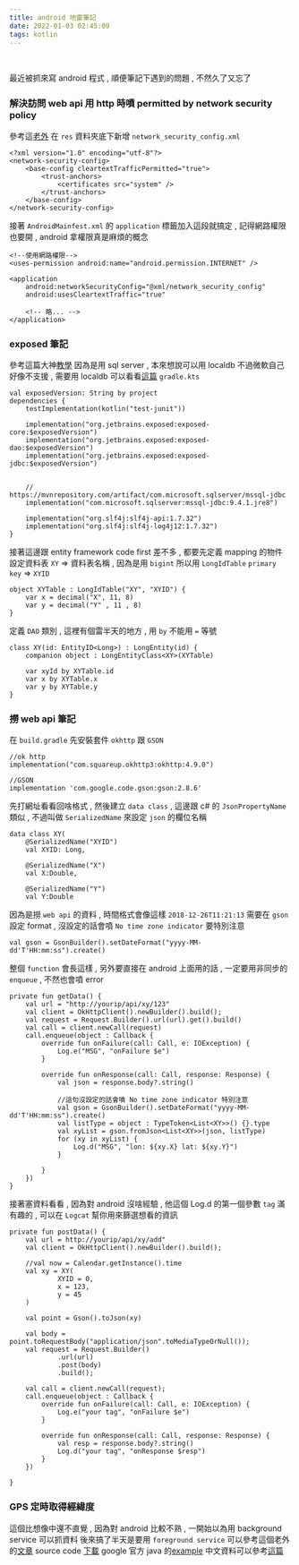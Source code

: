 ```yaml
---
title: android 地雷筆記
date: 2022-01-03 02:45:09
tags: kotlin
---
```

&nbsp;
<!-- more -->

最近被抓來寫 android 程式 , 順便筆記下遇到的問題 , 不然久了又忘了

### 解決訪問 web api 用 http 時噴 permitted by network security policy
參考這[老外](https://stackoverflow.com/questions/68263659/android-9-0-cleartext-communication-to-ipaddress-not-permitted-by-network-secu)
在 `res` 資料夾底下新增 `network_security_config.xml`
```
<?xml version="1.0" encoding="utf-8"?>
<network-security-config>
    <base-config cleartextTrafficPermitted="true">
        <trust-anchors>
            <certificates src="system" />
        </trust-anchors>
    </base-config>
</network-security-config>
```

接著 `AndroidMainfest.xml` 的 `application` 標籤加入這段就搞定 , 記得網路權限也要開 , android 拿權限真是麻煩的概念
```
<!--使用網路權限-->
<uses-permission android:name="android.permission.INTERNET" />

<application
	android:networkSecurityConfig="@xml/network_security_config"
	android:usesCleartextTraffic="true"

	<!-- 略... -->
</application>
```

### exposed 筆記
參考這篇大神[教學](https://ithelp.ithome.com.tw/articles/10261343)
因為是用 sql server , 本來想說可以用 localdb 不過微軟自己好像不支援 , 需要用 localdb 可以看看[這篇](https://tonesandtones.github.io/sql-server-express-localdb-jdbc/)
`gradle.kts`
```
val exposedVersion: String by project
dependencies {
    testImplementation(kotlin("test-junit"))

    implementation("org.jetbrains.exposed:exposed-core:$exposedVersion")
    implementation("org.jetbrains.exposed:exposed-dao:$exposedVersion")
    implementation("org.jetbrains.exposed:exposed-jdbc:$exposedVersion")


    // https://mvnrepository.com/artifact/com.microsoft.sqlserver/mssql-jdbc
    implementation("com.microsoft.sqlserver:mssql-jdbc:9.4.1.jre8")

    implementation("org.slf4j:slf4j-api:1.7.32")
    implementation("org.slf4j:slf4j-log4j12:1.7.32")
}
```

接著這邊跟 entity framework code first 差不多 , 都要先定義 mapping 的物件
設定資料表 `XY` => 資料表名稱 , 因為是用 `bigint` 所以用 `LongIdTable`
`primary key` => `XYID`
```
object XYTable : LongIdTable("XY", "XYID") {
    var x = decimal("X", 11, 8)
    var y = decimal("Y" , 11 , 8)
}
```

定義 `DAO` 類別 , 這裡有個雷半天的地方 , 用 `by` 不能用 `=` 等號
```
class XY(id: EntityID<Long>) : LongEntity(id) {
    companion object : LongEntityClass<XY>(XYTable)

    var xyId by XYTable.id
    var x by XYTable.x
    var y by XYTable.y
}
```

### 撈 web api 筆記
在 `build.gradle` 先安裝套件 `okhttp` 跟 `GSON`
```
//ok http
implementation("com.squareup.okhttp3:okhttp:4.9.0")

//GSON
implementation 'com.google.code.gson:gson:2.8.6'
```

先打網址看看回啥格式 , 然後建立 `data class` , 這邊跟 c# 的 `JsonPropertyName` 類似 , 不過叫做 `SerializedName` 來設定 `json` 的欄位名稱
```
data class XY(
	@SerializedName("XYID")
	val XYID: Long,

	@SerializedName("X")
	val X:Double,

	@SerializedName("Y")
	val Y:Double
```


因為是撈 `web api` 的資料 , 時間格式會像這樣 `2018-12-26T11:21:13` 需要在 `gson` 設定 format , 沒設定的話會噴 `No time zone indicator` 要特別注意
```
val gson = GsonBuilder().setDateFormat("yyyy-MM-dd'T'HH:mm:ss").create()
```

整個 `function` 會長這樣 , 另外要直接在 android 上面用的話 , 一定要用非同步的 `enqueue` , 不然也會噴 error
```
private fun getData() {
	val url = "http://yourip/api/xy/123"
	val client = OkHttpClient().newBuilder().build();
	val request = Request.Builder().url(url).get().build()
	val call = client.newCall(request)
	call.enqueue(object : Callback {
		override fun onFailure(call: Call, e: IOException) {
			Log.e("MSG", "onFailure $e")
		}

		override fun onResponse(call: Call, response: Response) {
			val json = response.body?.string()

			//這句沒設定的話會噴 No time zone indicator 特別注意
			val gson = GsonBuilder().setDateFormat("yyyy-MM-dd'T'HH:mm:ss").create()
			val listType = object : TypeToken<List<XY>>() {}.type
			val xyList = gson.fromJson<List<XY>>(json, listType)
			for (xy in xyList) {
				Log.d("MSG", "lon: ${xy.X} lat: ${xy.Y}")
			}

		}
	})
}
```

接著塞資料看看 , 因為對 android 沒啥經驗 , 他這個 Log.d 的第一個參數 `tag` 滿有趣的 , 可以在 `Logcat` 幫你用來篩選想看的資訊
```
private fun postData() {
	val url = http://yourip/api/xy/add"
	val client = OkHttpClient().newBuilder().build();

	//val now = Calendar.getInstance().time
	val xy = XY(
			XYID = 0,
			x = 123,
			y = 45
	)

	val point = Gson().toJson(xy)

	val body = point.toRequestBody("application/json".toMediaTypeOrNull());
	val request = Request.Builder()
			.url(url)
			.post(body)
			.build();

	val call = client.newCall(request);
	call.enqueue(object : Callback {
		override fun onFailure(call: Call, e: IOException) {
			Log.e("your tag", "onFailure $e")
		}

		override fun onResponse(call: Call, response: Response) {
			val resp = response.body?.string()
			Log.d("your tag", "onResponse $resp")
		}
	})

}
```

### GPS 定時取得經緯度
這個比想像中還不直覺 , 因為對 android 比較不熟 , 一開始以為用 background service 可以抓資料
後來搞了半天是要用 `foreground service` 可以參考這個老外的[文章](https://thakkarkomal009.medium.com/update-location-in-background-using-foreground-service-android-7aee9de1a6d6)
source code [下載](https://github.com/thakkarkomal009/Android-Samples/tree/master/GetLocationBackground)
google 官方 java 的[example](https://github.com/android/location-samples/tree/master/LocationUpdatesForegroundService)
中文資料可以參考[這篇](https://jefflin1982.medium.com/android-%E9%97%9C%E6%96%BCbackground-location%E7%9A%84%E4%B8%80%E4%BA%9B%E4%BA%8B%E6%83%85-6d896f33053)

